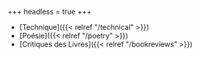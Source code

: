 +++
headless = true
+++

- [Technique]({{< relref "/technical" >}})
- [Poésie]({{< relref "/poetry" >}})
- [Critiques des Livres]({{< relref "/bookreviews" >}})